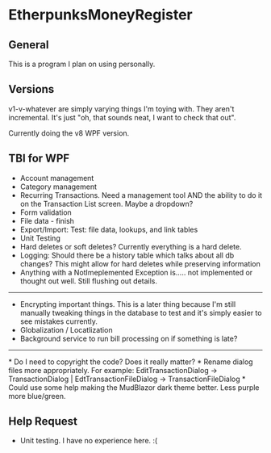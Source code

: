 # EtherpunksMoneyRegister


## General
This is a program I plan on using personally.

## Versions

v1-v-whatever are simply varying things I'm toying with. They aren't incremental. It's just "oh, that sounds neat, I want to check that out".

Currently doing the v8 WPF version.

## TBI for WPF

* Account management
* Category management
* Recurring Transactions. Need a management tool AND the ability to do it on the Transaction List screen. Maybe a dropdown?
* Form validation
* File data - finish
* Export/Import: Test: file data, lookups, and link tables
* Unit Testing
* Hard deletes or soft deletes? Currently everything is a hard delete. 
* Logging: Should there be a history table which talks about all db changes? This might allow for hard deletes while preserving information
* Anything with a NotImeplemented Exception is..... not implemented or thought out well. Still flushing out details.
<hr />

* Encrypting important things. This is a later thing because I'm still manually tweaking things in the database to test and it's simply easier to see mistakes currently.
* Globalization / Locatlization
* Background service to run bill processing on if something is late?

<hr />
* Do I need to copyright the code? Does it really matter?
* Rename dialog files more appropriately. For example: EditTransactionDialog -> TransactionDialog | EdtTransactionFileDialog -> TransactionFileDialog
* Could use some help making the MudBlazor dark theme better. Less purple more blue/green. 

## Help Request

* Unit testing. I have no experience here. :(
